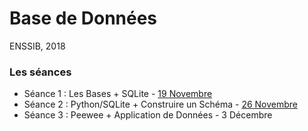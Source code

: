 # Base de Données

ENSSIB, 2018

### Les séances

- Séance 1 : Les Bases + SQLite - [19 Novembre](./seance1.md)
- Séance 2 : Python/SQLite + Construire un Schéma - [26 Novembre](./seance2.md)
- Séance 3 : Peewee + Application de Données - 3 Décembre
